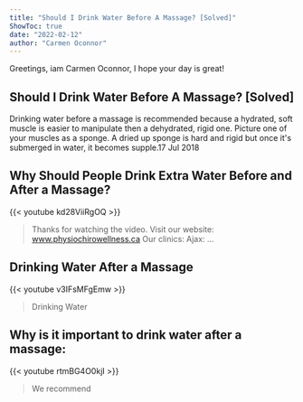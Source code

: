 ```yaml
---
title: "Should I Drink Water Before A Massage? [Solved]"
ShowToc: true 
date: "2022-02-12"
author: "Carmen Oconnor" 
---
```


Greetings, iam Carmen Oconnor, I hope your day is great!
## Should I Drink Water Before A Massage? [Solved]
Drinking water before a massage is recommended because a hydrated, soft muscle is easier to manipulate then a dehydrated, rigid one. Picture one of your muscles as a sponge. A dried up sponge is hard and rigid but once it's submerged in water, it becomes supple.17 Jul 2018

## Why Should People Drink Extra Water Before and After a Massage?
{{< youtube kd28ViiRgOQ >}}
>Thanks for watching the video. Visit our website: www.physiochirowellness.ca Our clinics: Ajax: ...

## Drinking Water After a Massage
{{< youtube v3IFsMFgEmw >}}
>Drinking Water

## Why is it important to drink water after a massage:
{{< youtube rtmBG4O0kjI >}}
>We recommend 

